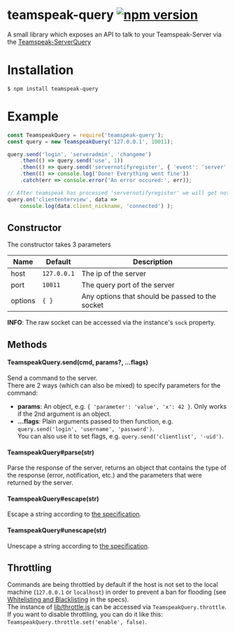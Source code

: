 # teamspeak-query [![npm version](https://badge.fury.io/js/teamspeak-query.svg)](https://badge.fury.io/js/teamspeak-query)
A small library which exposes an API to talk to your Teamspeak-Server via the [Teamspeak-ServerQuery](http://media.teamspeak.com/ts3_literature/TeamSpeak%203%20Server%20Query%20Manual.pdf)

# Installation
```shell
$ npm install teamspeak-query
```

# Example
```javascript
const TeamspeakQuery = require('teamspeak-query');
const query = new TeamspeakQuery('127.0.0.1', 10011);

query.send('login', 'serveradmin', 'changeme')
	.then(() => query.send('use', 1))
	.then(() => query.send('servernotifyregister', { 'event': 'server' }))
	.then(() => console.log('Done! Everything went fine'))
	.catch(err => console.error('An error occured:', err));

// After teamspeak has processed 'servernotifyregister' we will get notified about any connections
query.on('cliententerview', data =>
	console.log(data.client_nickname, 'connected') );
```

## Constructor
The constructor takes 3 parameters  

| Name    | Default     | Description                                     |
| ------- | ----------- | ----------------------------------------------- |
| host    | `127.0.0.1` | The ip of the server                            |
| port    | `10011`     | The query port of the server                    |
| options | `{ }`       | Any options that should be passed to the socket |

**INFO**: The raw socket can be accessed via the instance's `sock` property.


## Methods
#### TeamspeakQuery.send(cmd, params?, ...flags)
Send a command to the server.  
There are 2 ways (which can also be mixed) to specify parameters for the command:
* **params**: An object, e.g. `{ 'parameter': 'value', 'x': 42 }`. Only works if the 2nd argument is an object.
* **...flags**: Plain arguments passed to then function, e.g. `query.send('login', 'username', 'password')`.  
You can also use it to set flags, e.g. `query.send('clientlist', '-uid')`.

#### TeamspeakQuery#parse(str)
Parse the response of the server, returns an object that contains the type of the response (error, notification, etc.) and 
the parameters that were returned by the server.

#### TeamspeakQuery#escape(str)
Escape a string according to [the specification](http://media.teamspeak.com/ts3_literature/TeamSpeak%203%20Server%20Query%20Manual.pdf#page=5).

#### TeamspeakQuery#unescape(str)
Unescape a string according to [the specification](http://media.teamspeak.com/ts3_literature/TeamSpeak%203%20Server%20Query%20Manual.pdf#page=5).

## Throttling
Commands are being throttled by default if the host is not set to the local machine (`127.0.0.1` or `localhost`) in order to prevent a ban for flooding (see [Whitelisting and Blacklisting](http://media.teamspeak.com/ts3_literature/TeamSpeak%203%20Server%20Query%20Manual.pdf?#page=6) in the specs).  
The instance of [lib/throttle.js](lib/throttle.js) can be accessed via `TeamspeakQuery.throttle`.  
If you want to disable throttling, you can do it like this: `TeamspeakQuery.throttle.set('enable', false)`.